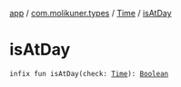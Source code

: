 [app](../../index.md) / [com.molikuner.types](../index.md) / [Time](index.md) / [isAtDay](./is-at-day.md)

# isAtDay

`infix fun isAtDay(check: `[`Time`](index.md)`): `[`Boolean`](https://kotlinlang.org/api/latest/jvm/stdlib/kotlin/-boolean/index.html)